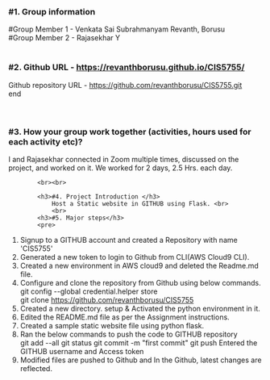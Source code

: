<html>
	<body>
		<div>
			<br>
			<h3> #1. Group information</h3>
			    #Group Member 1 - Venkata Sai Subrahmanyam Revanth, Borusu<br>
			    #Group Member 2 - Rajasekhar Y<br>
				<br>
			<h3>#2. Github URL -   <a href="https://revanthborusu.github.io/CIS5755/">https://revanthborusu.github.io/CIS5755/</a> </h3>
			     Github repository URL - <a href="https://github.com/revanthborusu/CIS5755.git">https://github.com/revanthborusu/CIS5755.git</a>
			<div> end </div>
			<br>
				<br>
			<h3>#3. How your group work together (activities, hours used for each activity etc)?  </h3>
				<p>I and Rajasekhar connected in Zoom multiple times, discussed on the project, and worked on it. We worked for 2 days, 2.5 Hrs. each day.</p> 

			<br><br>
				
			<h3>#4. Project Introduction </h3>
			    Host a Static website in GITHUB using Flask. <br>
				<br>
			<h3>#5. Major steps</h3>
			<pre>
1. Signup to a GITHUB account and created a Repository with name 'CIS5755'<br>
2. Generated a new token to login to Github from CLI(AWS Cloud9 CLI).<br>
3. Created a new environment in AWS cloud9 and deleted the Readme.md file.<br>
4. Configure and clone the repository from Github using below commands.<br>
	git config --global credential.helper store<br>
	git clone https://github.com/revanthborusu/CIS5755<br>
5. Created a new directory. setup & Activated the python environment in it.<br>
6. Edited the README.md file as per the Assignment instructions.<br>
7. Created a sample static website file using python flask.<br>
8. Ran the below commands to push the code to GITHUB repository<br>
	git add --all
	git status
	git commit -m "first commit"
	git push
	Entered the GITHUB username and Access token
9. Modified files are pushed to Github and In the Github, latest changes are reflected.
			</pre>
		</div>
	</body>
</html>
		
